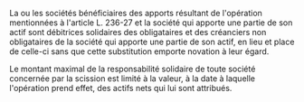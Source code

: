 La ou les sociétés bénéficiaires des apports résultant de l'opération mentionnées à l'article L. 236-27 et la société qui apporte une partie de son actif sont débitrices solidaires des obligataires et des créanciers non obligataires de la société qui apporte une partie de son actif, en lieu et place de celle-ci sans que cette substitution emporte novation à leur égard.  

  

Le montant maximal de la responsabilité solidaire de toute société concernée par la scission est limité à la valeur, à la date à laquelle l'opération prend effet, des actifs nets qui lui sont attribués.

